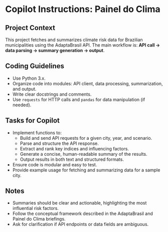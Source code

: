 # Copilot Instructions: Painel do Clima

## Project Context
This project fetches and summarizes climate risk data for Brazilian municipalities using the AdaptaBrasil API. The main workflow is: **API call → data parsing → summary generation → output**.

## Coding Guidelines
- Use Python 3.x.
- Organize code into modules: API client, data processing, summarization, and output.
- Write clear docstrings and comments.
- Use `requests` for HTTP calls and `pandas` for data manipulation (if needed).

## Tasks for Copilot
- Implement functions to:
  - Build and send API requests for a given city, year, and scenario.
  - Parse and structure the API response.
  - Extract and rank key indices and influencing factors.
  - Generate a concise, human-readable summary of the results.
  - Output results in both text and structured formats.
- Ensure code is modular and easy to test.
- Provide example usage for fetching and summarizing data for a sample city.

## Notes
- Summaries should be clear and actionable, highlighting the most influential risk factors.
- Follow the conceptual framework described in the AdaptaBrasil and Painel do Clima briefings.
- Ask for clarification if API endpoints or data fields are ambiguous.